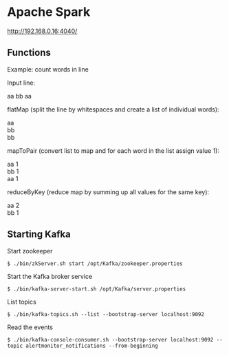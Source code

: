 # Apache Spark


http://192.168.0.16:4040/




## Functions

Example: count words in line

Input line:

aa bb aa

flatMap (split the line by whitespaces and create a list of individual words):

aa  
bb  
bb

mapToPair (convert list to map and for each word in the list assign value 1):

aa 1  
bb 1  
aa 1

reduceByKey (reduce map by summing up all values for the same key):

aa 2  
bb 1




## Starting Kafka

Start zookeeper

```
$ ./bin/zkServer.sh start /opt/Kafka/zookeeper.properties
```

Start the Kafka broker service

```
$ ./bin/kafka-server-start.sh /opt/Kafka/server.properties
```

List topics

```
$ ./bin/kafka-topics.sh --list --bootstrap-server localhost:9092
```

Read the events

```
$ ./bin/kafka-console-consumer.sh --bootstrap-server localhost:9092 --topic alertmonitor_notifications --from-beginning
```


